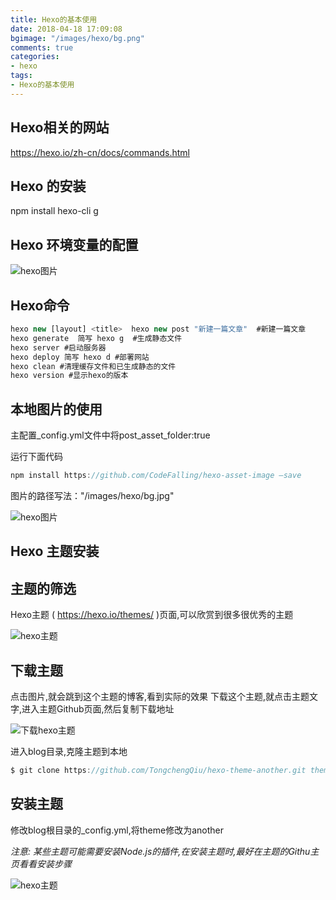 ```yaml
---
title: Hexo的基本使用
date: 2018-04-18 17:09:08
bgimage: "/images/hexo/bg.png"
comments: true
categories:
- hexo
tags:
- Hexo的基本使用
---
```

## Hexo相关的网站
https://hexo.io/zh-cn/docs/commands.html

## Hexo 的安装
npm install hexo-cli g

## Hexo 环境变量的配置
![hexo图片](/images/hexo/18.png)

## Hexo命令

```javascript
hexo new [layout] <title>  hexo new post "新建一篇文章"  #新建一篇文章
hexo generate  简写 hexo g  #生成静态文件
hexo server #启动服务器
hexo deploy 简写 hexo d #部署网站
hexo clean #清理缓存文件和已生成静态的文件
hexo version #显示hexo的版本
```

## 本地图片的使用
主配置_config.yml文件中将post_asset_folder:true

运行下面代码

```javascript
npm install https://github.com/CodeFalling/hexo-asset-image –save
```

图片的路径写法："/images/hexo/bg.jpg"

![hexo图片](/images/hexo/hexoimg.png)

## Hexo 主题安装
## 主题的筛选

Hexo主题 ( https://hexo.io/themes/ )页面,可以欣赏到很多很优秀的主题

![hexo主题](/images/hexo/hexotheme.png)

## 下载主题

点击图片,就会跳到这个主题的博客,看到实际的效果
下载这个主题,就点击主题文字,进入主题Github页面,然后复制下载地址

![下载hexo主题](/images/hexo/downloadtheme.png)

进入blog目录,克隆主题到本地

```javascript
$ git clone https://github.com/TongchengQiu/hexo-theme-another.git themes/another
```

## 安装主题

修改blog根目录的_config.yml,将theme修改为another

*注意: 某些主题可能需要安装Node.js的插件,在安装主题时,最好在主题的Githu主页看看安装步骤*

![hexo主题](/images/hexo/edittheme.png)